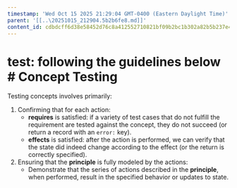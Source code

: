 ```yaml
---
timestamp: 'Wed Oct 15 2025 21:29:04 GMT-0400 (Eastern Daylight Time)'
parent: '[[..\20251015_212904.5b2b6fe8.md]]'
content_id: cdbdcff6d38e58452d76c8a412552710821bf09b2bc1b302a82b5b237e44b4c6
---
```


# test: following the guidelines below # Concept Testing

Testing concepts involves primarily:

1. Confirming that for each action:
   * **requires** is satisfied: if a variety of test cases that do not fulfill the requirement are tested against the concept, they do not succeed (or return a record with an `error:` key).
   * **effects** is satisfied: after the action is performed, we can verify that the state did indeed change according to the effect (or the return is correctly specified).
2. Ensuring that the **principle** is fully modeled by the actions:
   * Demonstrate that the series of actions described in the **principle**, when performed, result in the specified behavior or updates to state.
